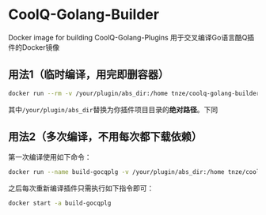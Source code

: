 # CoolQ-Golang-Builder

Docker image for building CoolQ-Golang-Plugins
用于交叉编译Go语言酷Q插件的Docker镜像

## 用法1（临时编译，用完即删容器）

```bash
docker run --rm -v /your/plugin/abs_dir:/home tnze/coolq-golang-builder
```

其中`/your/plugin/abs_dir`替换为你插件项目目录的**绝对路径**。下同

## 用法2（多次编译，不用每次都下载依赖）

第一次编译使用如下命令：

```bash
docker run --name build-gocqplg -v /your/plugin/abs_dir:/home tnze/coolq-golang-builder
```

之后每次重新编译插件只需执行如下指令即可：

```bash
docker start -a build-gocqplg
```
